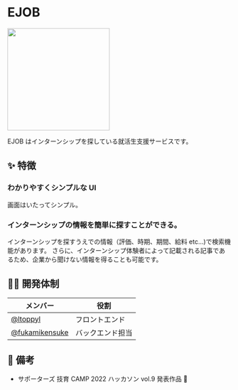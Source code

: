 # EJOB
<img src="https://user-images.githubusercontent.com/77095417/206858094-17307e8a-7bcc-402d-beb3-3cb6978572f9.png" width="230">

EJOB はインターンシップを探している就活生支援サービスです。

<!-- ![demo.gif](https://github.com/git-baboo/easy-review/blob/images/demo.gif?raw=true) -->

## ✨ 特徴

### わかりやすくシンプルな UI

画面はいたってシンプル。

### インターンシップの情報を簡単に探すことができる。

インターンシップを探すうえでの情報（評価、時期、期間、給料 etc...)で検索機能があります。
さらに、インターンシップ体験者によって記載される記事であるため、企業から聞けない情報を得ることも可能です。

## 🧑‍💻 開発体制

| メンバー                                           | 役割                         |
| -------------------------------------------------- | ---------------------------- |
| [@ltoppyl](https://github.com/ltoppyl)             | フロントエンド|
| [@fukamikensuke](https://github.com/fukamikensuke) | バックエンド担当             |

## 👀 備考

- サポーターズ 技育 CAMP 2022 ハッカソン vol.9 発表作品 🎉
